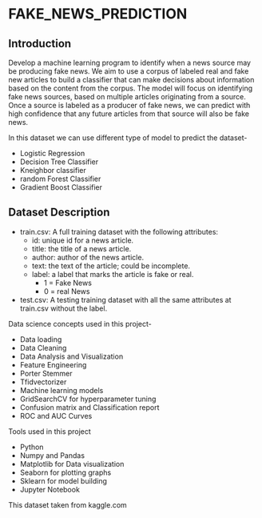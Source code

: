 # FAKE_NEWS_PREDICTION
## Introduction
Develop a machine learning program to identify when a news source may be producing fake news. We aim to use a corpus of labeled real and fake new articles to build a classifier that can make decisions about information based on the content from the corpus. The model will focus on identifying fake news sources, based on multiple articles originating from a source. Once a source is labeled as a producer of fake news, we can predict with high confidence that any future articles from that source will also be fake news.

In this dataset we can use different type of model to predict the dataset- 
* Logistic Regression
* Decision Tree Classifier
* Kneighbor classifier
* random Forest Classifier
* Gradient Boost Classifier


## Dataset Description
* train.csv: A full training dataset with the following attributes:
  - id: unique id for a news article.
  - title: the title of a news article.
  - author: author of the news article.
  - text: the text of the article; could be incomplete.
  - label: a label that marks the article is fake or real.
    * 1 = Fake News
    * 0 = real News
* test.csv: A testing training dataset with all the same attributes at train.csv without the label.

Data science concepts used in this project-

* Data loading
* Data Cleaning
* Data Analysis and Visualization
* Feature Engineering
* Porter Stemmer
* Tfidvectorizer
* Machine learning models
* GridSearchCV for hyperparameter tuning
* Confusion matrix and Classification report
* ROC and AUC Curves

Tools used in this project

* Python
* Numpy and Pandas
* Matplotlib for Data visualization
* Seaborn for plotting graphs
* Sklearn for model building
* Jupyter Notebook


This dataset taken from kaggle.com

